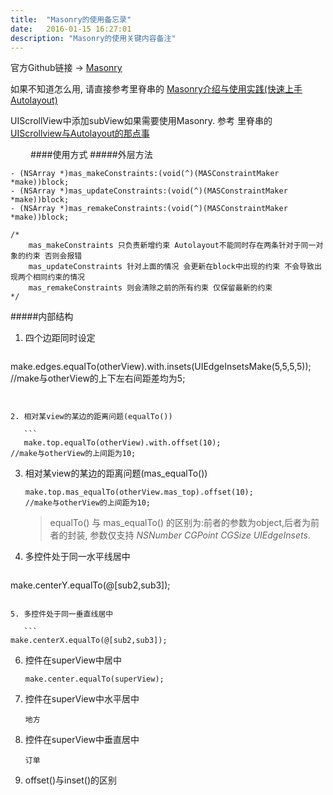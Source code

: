 ```yaml
---
title:  "Masonry的使用备忘录"
date:   2016-01-15 16:27:01
description: "Masonry的使用关键内容备注"
---
```


官方Github链接 -> [Masonry](https://github.com/SnapKit/Masonry)

如果不知道怎么用,  请直接参考里脊串的 [Masonry介绍与使用实践(快速上手Autolayout)](http://adad184.com/2014/09/28/use-masonry-to-quick-solve-autolayout/) 

UIScrollView中添加subView如果需要使用Masonry. 参考 里脊串的 [UIScrollview与Autolayout的那点事](http://adad184.com/2015/12/01/scrollview-under-autolayout/)

　　
####使用方式
#####外层方法

```
- (NSArray *)mas_makeConstraints:(void(^)(MASConstraintMaker *make))block;
- (NSArray *)mas_updateConstraints:(void(^)(MASConstraintMaker *make))block;
- (NSArray *)mas_remakeConstraints:(void(^)(MASConstraintMaker *make))block;

/*
    mas_makeConstraints 只负责新增约束 Autolayout不能同时存在两条针对于同一对象的约束 否则会报错 
    mas_updateConstraints 针对上面的情况 会更新在block中出现的约束 不会导致出现两个相同约束的情况
    mas_remakeConstraints 则会清除之前的所有约束 仅保留最新的约束
*/
```

#####内部结构

1. 四个边距同时设定

	```
 make.edges.equalTo(otherView).with.insets(UIEdgeInsetsMake(5,5,5,5));
 //make与otherView的上下左右间距差均为5;
 ```
 
 
 2. 相对某view的某边的距离问题(equalTo())
 
	```
	make.top.equalTo(otherView).with.offset(10);
 //make与otherView的上间距为10;
 ```
 
 3. 相对某view的某边的距离问题(mas_equalTo())
 	
 	```
 	make.top.mas_equalTo(otherView.mas_top).offset(10);
 	//make与otherView的上间距为10;
 	```
 	
 	>equalTo() 与 mas_equalTo() 的区别为:前者的参数为object,后者为前者的封装, 参数仅支持 *NSNumber* *CGPoint* *CGSize* *UIEdgeInsets*.
 	
 	
 4. 多控件处于同一水平线居中
 
 	```
 make.centerY.equalTo(@[sub2,sub3]);
 ```
 
 5. 多控件处于同一垂直线居中
 
 	```
 make.centerX.equalTo(@[sub2,sub3]);
 ```
 
 6. 控件在superView中居中
 	
 	```
 	make.center.equalTo(superView);
 	```
 
 7. 控件在superView中水平居中
 	
 	```
 	地方
 	```
 	
8. 控件在superView中垂直居中

	```
	订单
	```

9. offset()与inset()的区别

	>
 